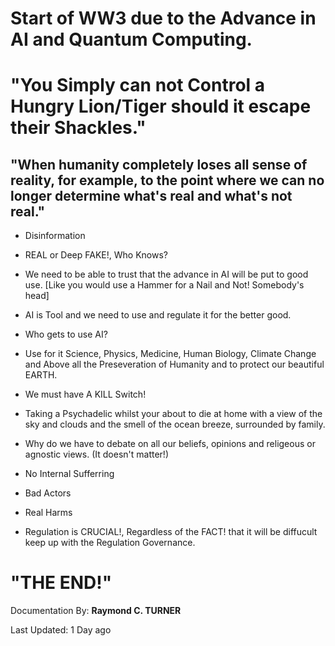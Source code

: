 # Start of WW3 due to the Advance in AI and Quantum Computing.


# "You Simply can not Control a Hungry Lion/Tiger should it escape their Shackles."

## "When humanity completely loses all sense of reality, for example, to the point where we can no longer determine what's real and what's not real."


*  Disinformation

* REAL or Deep FAKE!, Who Knows?

* We need to be able to trust that the advance in AI will be put to good use. [Like you would use a Hammer for a Nail and Not! Somebody's head]
* AI is Tool and we need to use and regulate it for the better good.
* Who gets to use AI?
* Use for it Science, Physics, Medicine, Human Biology, Climate Change and Above all the Preseveration of Humanity and to protect our beautiful EARTH.
* We must have A KILL Switch!
* Taking a Psychadelic whilst your about to die at home with a view of the sky and clouds and the smell of the ocean breeze, surrounded by family.
* Why do we have to debate on all our beliefs, opinions and religeous or agnostic views. (It doesn't matter!)
* No Internal Sufferring
* Bad Actors
* Real Harms
* Regulation is CRUCIAL!, Regardless of the FACT! that it will be diffucult keep up with the Regulation Governance.

# "THE END!"


Documentation By: **Raymond C. TURNER**

Last Updated: 1 Day ago